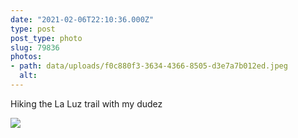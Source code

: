 ```yaml
---
date: "2021-02-06T22:10:36.000Z"
type: post 
post_type: photo
slug: 79836
photos: 
- path: data/uploads/f0c880f3-3634-4366-8505-d3e7a7b012ed.jpeg
  alt: 
---
```

Hiking the La Luz trail with my dudez 


![](https://brandontreb.com/data/uploads/f0c880f3-3634-4366-8505-d3e7a7b012ed.jpeg)
